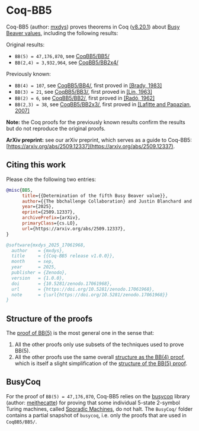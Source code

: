# Coq-BB5

Coq-BB5 (author: [mxdys](https://github.com/ccz181078)) proves theorems in Coq ([v8.20.1](https://github.com/coq/coq/blob/V8.20.1/INSTALL.md)) about [Busy Beaver values](https://wiki.bbchallenge.org/wiki/Main_Page), including the following results:

Original results:
- `BB(5) = 47,176,870`, see [CoqBB5/BB5/](CoqBB5/BB5/)
- `BB(2,4) = 3,932,964`, see [CoqBB5/BB2x4/](CoqBB5/BB2x4/)

Previously known:
- `BB(4) = 107`, see [CoqBB5/BB4/](CoqBB5/BB4/), first proved in [[Brady, 1983]](https://www.ams.org/journals/mcom/1983-40-162/S0025-5718-1983-0689479-6/)
- `BB(3) = 21`, see [CoqBB5/BB3/](CoqBB5/BB3/), first proved in [[Lin, 1963]](https://etd.ohiolink.edu/acprod/odb_etd/etd/r/1501/10?clear=10&p10_accession_num=osu1486554418657614)
- `BB(2) = 6`, see [CoqBB5/BB2/](CoqBB5/BB2/), first proved in [[Radó, 1962]](https://ieeexplore.ieee.org/document/6769603)
- `BB(2,3) = 38`, see [CoqBB5/BB2x3/](CoqBB5/BB2x3/), first proved in [[Lafitte and Papazian, 2007]](https://arxiv.org/pdf/0906.3749)

**Note:** the Coq proofs for the previously known results confirm the results but do not reproduce the original proofs.

**ArXiv preprint:** see our arXiv preprint, which serves as a guide to Coq-BB5: [https://arxiv.org/abs/2509.12337](https://arxiv.org/abs/2509.12337).

## Citing this work

Please cite the following two entries:

```bibtex
@misc{BB5,
      title={{Determination of the fifth Busy Beaver value}}, 
      author={{The bbchallenge Collaboration} and Justin Blanchard and Daniel Briggs and Konrad Deka and Nathan Fenner and Yannick Forster and Georgi Georgiev and Matthew L. House and Rachel Hunter and Iijil and Maja Kądziołka and Pavel Kropitz and Shawn Ligocki and mxdys and Mateusz Naściszewski and savask and Tristan Stérin and Chris Xu and Jason Yuen and Théo Zimmermann},
      year={2025},
      eprint={2509.12337},
      archivePrefix={arXiv},
      primaryClass={cs.LO},
      url={https://arxiv.org/abs/2509.12337}, 
}
```

```bibtex
@software{mxdys_2025_17061968,
  author    = {mxdys},
  title     = {{Coq-BB5 release v1.0.0}},
  month     = sep,
  year      = 2025,
  publisher = {Zenodo},
  version   = {1.0.0},
  doi       = {10.5281/zenodo.17061968},
  url       = {https://doi.org/10.5281/zenodo.17061968},
  note      = {\url{https://doi.org/10.5281/zenodo.17061968}}
}
```


## Structure of the proofs

The [proof of BB(5)](CoqBB5/BB5/) is the most general one in the sense that:

1. All the other proofs only use subsets of the techniques used to prove BB(5).
2. All the other proofs use the same overall [structure as the BB(4) proof](CoqBB5/BB4/README.md#proof-structure), which is itself a slight simplification of the [structure of the BB(5) proof](CoqBB5/BB5/README.md#proof-structure).

## BusyCoq

For the proof of `BB(5) = 47,176,870`, Coq-BB5 relies on the [busycoq](https://github.com/meithecatte/busycoq/tree/333695b79707189d49f5e560a55c3ab8dda1cdc6) library (author: [meithecatte](https://github.com/meithecatte)) for proving that some individual 5-state 2-symbol Turing machines, called [Sporadic Machines](CoqBB5/BB5/README.md#sporadic-machines), do not halt. The `BusyCoq/` folder contains a partial snapshot of `busycoq`, i.e. only the proofs that are used in `CoqBB5/BB5/`.

